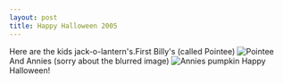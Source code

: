 ```yaml
--- 
layout: post
title: Happy Halloween 2005
---
```


Here are the kids jack-o-lantern's.First Billy's (called Pointee)
![Pointee](http://static.flickr.com/31/57473184_6df22cc83b.jpg)
And Annies (sorry about the blurred image)
![Annies pumpkin](http://static.flickr.com/26/57641913_1fb46cc781.jpg)
Happy Halloween!
